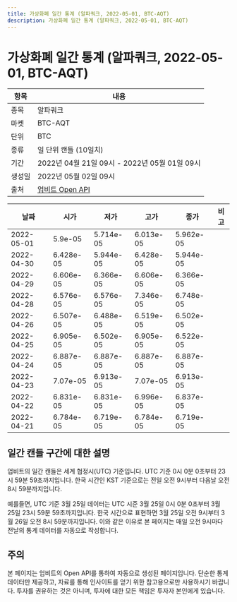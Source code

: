 ```yaml
---
title: 가상화폐 일간 통계 (알파쿼크, 2022-05-01, BTC-AQT)
description: 가상화폐 일간 통계 (알파쿼크, 2022-05-01, BTC-AQT)
---
```



가상화폐 일간 통계 (알파쿼크, 2022-05-01, BTC-AQT)
===

|항목|내용|
|--|--|
|종목|알파쿼크|
|마켓|BTC-AQT|
|단위|BTC|
|종류|일 단위 캔들 (10일치)|
|기간|2022년 04월 21일 09시 - 2022년 05월 01일 09시|
|생성일|2022년 05월 02일 09시|
|출처|[업비트 Open API](https://docs.upbit.com)|


|날짜|시가|저가|고가|종가|비고|
|--|--|--|--|--|--|
|2022-05-01|5.9e-05|5.714e-05|6.013e-05|5.962e-05|    |
|2022-04-30|6.428e-05|5.944e-05|6.428e-05|5.944e-05|    |
|2022-04-29|6.606e-05|6.366e-05|6.606e-05|6.366e-05|    |
|2022-04-28|6.576e-05|6.576e-05|7.346e-05|6.748e-05|    |
|2022-04-26|6.507e-05|6.488e-05|6.519e-05|6.502e-05|    |
|2022-04-25|6.905e-05|6.502e-05|6.905e-05|6.522e-05|    |
|2022-04-24|6.887e-05|6.887e-05|6.887e-05|6.887e-05|    |
|2022-04-23|7.07e-05|6.913e-05|7.07e-05|6.913e-05|    |
|2022-04-22|6.831e-05|6.831e-05|6.996e-05|6.837e-05|    |
|2022-04-21|6.784e-05|6.719e-05|6.784e-05|6.719e-05|    |


일간 캔들 구간에 대한 설명
---


업비트의 일간 캔들은 세계 협정시(UTC) 기준입니다. 
UTC 기준 0시 0분 0초부터 23시 59분 59초까지입니다. 
한국 시간인 KST 기준으로는 전일 오전 9시부터 다음날 오전 8시 59분까지입니다. 


예를들면, UTC 기준 3월 25일 데이터는 UTC 시준 3월 25일 0시 0분 0초부터 3월 25일 23시 59분 59초까지입니다. 
한국 시간으로 표현하면 3월 25일 오전 9시부터 3월 26일 오전 8시 59분까지입니다. 
이와 같은 이유로 본 페이지는 매일 오전 9시마다 전날의 통계 데이터를 자동으로 작성합니다. 


주의
---


본 페이지는 업비트의 Open API를 통하여 자동으로 생성된 페이지입니다. 
단순한 통계 데이터만 제공하고, 자료를 통해 인사이트를 얻기 위한 참고용으로만 사용하시기 바랍니다. 
투자를 권유하는 것은 아니며, 투자에 대한 모든 책임은 투자자 본인에게 있습니다. 
